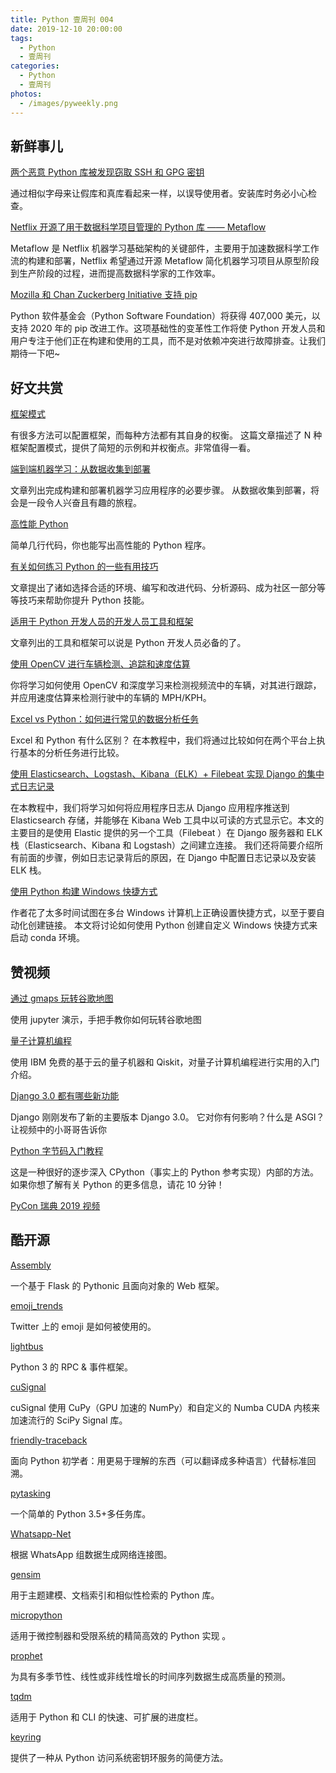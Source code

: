 ```yaml
---
title: Python 壹周刊 004
date: 2019-12-10 20:00:00
tags:
  - Python
  - 壹周刊
categories:
  - Python
  - 壹周刊
photos:
  - /images/pyweekly.png
---
```


## 新鲜事儿

[两个恶意 Python 库被发现窃取 SSH 和 GPG 密钥](https://www.zdnet.com/article/two-malicious-python-libraries-removed-from-pypi/)

通过相似字母来让假库和真库看起来一样，以误导使用者。安装库时务必小心检查。

<!-- more -->

[Netflix 开源了用于数据科学项目管理的 Python 库 —— Metaflow](https://metaflow.org/)

Metaflow 是 Netflix 机器学习基础架构的关键部件，主要用于加速数据科学工作流的构建和部署，Netflix 希望通过开源 Metaflow 简化机器学习项目从原型阶段到生产阶段的过程，进而提高数据科学家的工作效率。

[Mozilla 和 Chan Zuckerberg Initiative 支持 pip](https://pyfound.blogspot.com/2019/12/moss-czi-support-pip.html)

Python 软件基金会（Python Software Foundation）将获得 407,000 美元，以支持 2020 年的 pip 改进工作。这项基础性的变革性工作将使 Python 开发人员和用户专注于他们正在构建和使用的工具，而不是对依赖冲突进行故障排查。让我们期待一下吧~

## 好文共赏

[框架模式](https://blog.startifact.com/posts/framework-patterns.html)

有很多方法可以配置框架，而每种方法都有其自身的权衡。 这篇文章描述了 N 种框架配置模式，提供了简短的示例和并权衡点。非常值得一看。

[端到端机器学习：从数据收集到部署](https://ahmedbesbes.com/end-to-end-ml.html)

文章列出完成构建和部署机器学习应用程序的必要步骤。 从数据收集到部署，将会是一段令人兴奋且有趣的旅程。

[高性能 Python](https://strangemachines.io/articles/performant-python)

简单几行代码，你也能写出高性能的 Python 程序。

[有关如何练习 Python 的一些有用技巧](https://dev.to/duomly/a-few-useful-tips-on-how-to-practice-python-5a9)

文章提出了诸如选择合适的环境、编写和改进代码、分析源码、成为社区一部分等等技巧来帮助你提升 Python 技能。

[适用于 Python 开发人员的开发人员工具和框架](https://dev.to/steelwolf180/developer-tools-frameworks-for-a-python-developer-5919)

文章列出的工具和框架可以说是 Python 开发人员必备的了。

[使用 OpenCV 进行车辆检测、追踪和速度估算](https://www.pyimagesearch.com/2019/12/02/opencv-vehicle-detection-tracking-and-speed-estimation/)

你将学习如何使用 OpenCV 和深度学习来检测视频流中的车辆，对其进行跟踪，并应用速度估算来检测行驶中的车辆的 MPH/KPH。

[Excel vs Python：如何进行常见的数据分析任务](https://www.dataquest.io/blog/excel-vs-python/)

Excel 和 Python 有什么区别？ 在本教程中，我们将通过比较如何在两个平台上执行基本的分析任务进行比较。

[使用 Elasticsearch、Logstash、Kibana（ELK）+ Filebeat 实现 Django 的集中式日志记录](https://binaroid.com/blog/django-centralised-logging-using-elasticsearch-logstash-kibana-elk-filebeat)

在本教程中，我们将学习如何将应用程序日志从 Django 应用程序推送到 Elasticsearch 存储，并能够在 Kibana Web 工具中以可读的方式显示它。本文的主要目的是使用 Elastic 提供的另一个工具（Filebeat ）在 Django 服务器和 ELK 栈（Elasticsearch、Kibana 和 Logstash）之间建立连接。 我们还将简要介绍所有前面的步骤，例如日志记录背后的原因，在 Django 中配置日志记录以及安装 ELK 栈。

[使用 Python 构建 Windows 快捷方式](https://pbpython.com/windows-shortcut.html)

作者花了太多时间试图在多台 Windows 计算机上正确设置快捷方式，以至于要自动化创建链接。 本文将讨论如何使用 Python 创建自定义 Windows 快捷方式来启动 conda 环境。

## 赞视频

[通过 gmaps 玩转谷歌地图](https://www.youtube.com/watch?v=5sEm7RcRF_g&feature=youtu.be)

使用 jupyter 演示，手把手教你如何玩转谷歌地图

[量子计算机编程](https://www.youtube.com/watch?v=aPCZcv-5qfA)

使用 IBM 免费的基于云的量子机器和 Qiskit，对量子计算机编程进行实用的入门介绍。

[Django 3.0 都有哪些新功能](https://www.youtube.com/watch?v=_BBNVFirvTY)

Django 刚刚发布了新的主要版本 Django 3.0。 它对你有何影响？什么是 ASGI？ 让视频中的小哥哥告诉你

[Python 字节码入门教程](https://www.youtube.com/watch?v=mE0oR9NQefw)

这是一种很好的逐步深入 CPython（事实上的 Python 参考实现）内部的方法。 如果你想了解有关 Python 的更多信息，请花 10 分钟！

[PyCon 瑞典 2019 视频](https://www.youtube.com/playlist?list=PLQYPYhKQVTvetDJZFGY8RfYlPBLQmbt-T)

## 酷开源

[Assembly](https://mardix.github.io/assembly/)

一个基于 Flask 的 Pythonic 且面向对象的 Web 框架。

[emoji_trends](https://github.com/enric1994/emoji_trends)

Twitter 上的 emoji 是如何被使用的。

[lightbus](https://github.com/adamcharnock/lightbus/)

Python 3 的 RPC & 事件框架。

[cuSignal ](https://github.com/rapidsai/cusignal)

cuSignal 使用 CuPy（GPU 加速的 NumPy）和自定义的 Numba CUDA 内核来加速流行的 SciPy Signal 库。

[friendly-traceback](https://github.com/aroberge/friendly-traceback)

面向 Python 初学者：用更易于理解的东西（可以翻译成多种语言）代替标准回溯。

[pytasking](https://github.com/TokenChingy/pytasking)

一个简单的 Python 3.5+多任务库。

[Whatsapp-Net](https://github.com/OfirKP/Whatsapp-Net)

根据 WhatsApp 组数据生成网络连接图。

[gensim](https://github.com/RaRe-Technologies/gensim)

用于主题建模、文档索引和相似性检索的 Python 库。

[micropython](https://github.com/micropython/micropython)

适用于微控制器和受限系统的精简高效的 Python 实现 。

[prophet](https://github.com/facebook/prophet)

为具有多季节性、线性或非线性增长的时间序列数据生成高质量的预测。

[tqdm](https://github.com/tqdm/tqdm)

适用于 Python 和 CLI 的快速、可扩展的进度栏。

[keyring](https://github.com/jaraco/keyring)

提供了一种从 Python 访问系统密钥环服务的简便方法。
